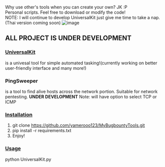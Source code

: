 Why use other's tools when you can create your own? JK :P<br />
Personal scripts. Feel free to download or modify the code!<br />
NOTE: I will continue to develop UniversalKit just give me time to take a nap.(Thai version coming soon)
![image](https://github.com/yamerooo123/MyBugbountyTools/assets/115742865/40093d01-fb07-4d2c-afb8-b0af36c1f8ca)

<h2><b>ALL PROJECT IS UNDER DEVELOPMENT</b></h2>
<u><h3>UniversalKit</h3></u>
is a univesal tool for simple automated tasking!(currently working on better user-friendly interface and many more!)<br />
<p><h3>PingSweeper</h3></p> is a tool to find alive hosts across the network portion. Suitable for network pentesting. <b>UNDER DEVELOPMENT</b> Note: will have option to select TCP or ICMP

<u><h3>Installation</h3></u>
1. git clone https://github.com/yamerooo123/MyBugbountyTools.git<br />
2. pip install -r requirements.txt<br />
3. Enjoy!<br />

<u><h3>Usage</h3></u>
python UniversalKit.py <br />


